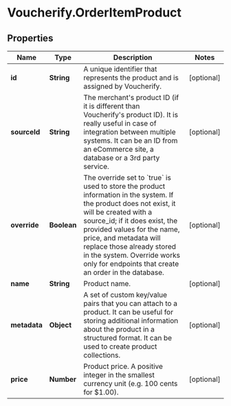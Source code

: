 # Voucherify.OrderItemProduct

## Properties

Name | Type | Description | Notes
------------ | ------------- | ------------- | -------------
**id** | **String** | A unique identifier that represents the product and is assigned by Voucherify. | [optional] 
**sourceId** | **String** | The merchant&#39;s product ID (if it is different than Voucherify&#39;s product ID). It is really useful in case of integration between multiple systems. It can be an ID from an eCommerce site, a database or a 3rd party service. | [optional] 
**override** | **Boolean** | The override set to &#x60;true&#x60; is used to store the product information in the system. If the product does not exist, it will be created with a source_id; if it does exist, the provided values for the name, price, and metadata will replace those already stored in the system. Override works only for endpoints that create an order in the database. | [optional] 
**name** | **String** | Product name. | [optional] 
**metadata** | **Object** | A set of custom key/value pairs that you can attach to a product. It can be useful for storing additional information about the product in a structured format. It can be used to create product collections. | [optional] 
**price** | **Number** | Product price. A positive integer in the smallest currency unit (e.g. 100 cents for $1.00). | [optional] 



